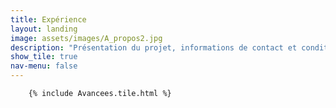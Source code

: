 ```yaml
---
title: Expérience
layout: landing
image: assets/images/A_propos2.jpg
description: "Présentation du projet, informations de contact et conditions de réutilisation."
show_tile: true
nav-menu: false
---
```

<!-- Main -->
<div id="main" class="alt">

<!-- One -->
<section id="one">
	<div class="inner">

        {% include Avancees.tile.html %}

</div>
</section>
</div>
